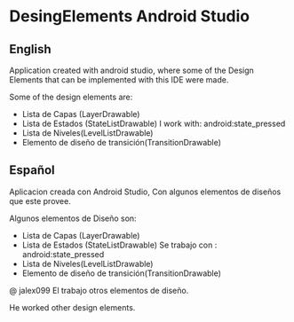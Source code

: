 # DesingElements Android Studio
## English
Application created with android studio, where some of the Design Elements that can be implemented with this IDE were made.

Some of the design elements are:

- Lista de Capas (LayerDrawable)
- Lista de Estados (StateListDrawable) I work with: android:state_pressed
- Lista de Niveles(LevelListDrawable)
- Elemento de diseño de transición(TransitionDrawable)

## Español
Aplicacion creada con Android Studio, Con algunos elementos de diseños que este provee.

Algunos elementos de Diseño son:

- Lista de Capas (LayerDrawable)
- Lista de Estados (StateListDrawable) Se trabajo con : android:state_pressed
- Lista de Niveles(LevelListDrawable)
- Elemento de diseño de transición(TransitionDrawable)

@ jalex099 
El trabajo otros elementos de diseño.

He worked other design elements.
